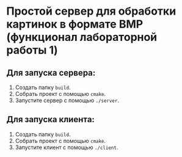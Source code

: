 # Простой сервер для обработки картинок в формате BMP (функционал лабораторной работы 1)

## Для запуска сервера:
1. Создать папку `build`.
2. Собрать проект с помощью `cmake`.
3. Запустите сервер с помощью `./server`.

## Для запуска клиента:
1. Создать папку `build`.
2. Собрать проект с помощью `cmake`.
3. Запустите клиент с помощью `./client`.
